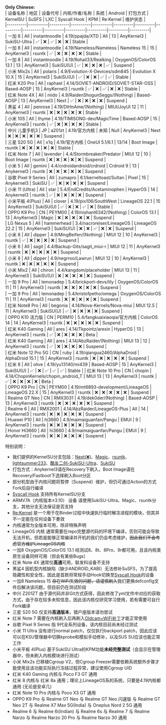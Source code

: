 **Only Chinese:**  
| 设备名称 | 地区 | 设备代号 | 内核/作者/名称 | 系统 | Android | 打包方式 | KernelSU | SuSFS | LXC | Syscall Hook | KPM | Re:Kernel | 维护状态 |  
|----------|----------|----------|----------|----------|----------|----------|----------|----------|----------|----------|----------|----------|----------|  
| 一加 8  | All | instantnoodle | 4.19/ppajda/XTD | All | 13 | AnyKernel3 | SukiSU-Ultra | ✅ | ❌ | ✅ | ❌ | ❌ | Stable |  
| 一加 8  | All | instantnoodle | 4.19/Nameless/Nameless | Nameless 15 | 15 | AnyKernel3 | rsuntk | ✅ | ❌ | ❌ | ❌ | ❌ | Stable |  
| 一加 8  | All | instantnoodle | 4.19/Rohail33/Realking | OxygenOS/ColorOS 13.1 | 13 | AnyKernel3 | SukiSU(U) | ✅ | ❌ | ❌ | ❌ | ✅ | Suspend |  
| 小米 Mix2s  | All | polaris | 4.9/Evolution-X-Devices/sdm845 | Evolution X 10.X | 15 | AnyKernel3 | SukiSU(U) | ✅ | ❌ | ❌ | ✅ | ✅ | Stable |  
| 红米 K20 Pro  | All | raphael | 4.14/SOVIET-ANDROID/SOVIET-STAR-OSS | Based-AOSP | 15 | AnyKernel3 | rsuntk | ✅ | ❌ | ✅ | ❌ | ❌ | Stable |  
| 红米 Note 4X  | All | mido | 4.9/RaidenShogunSeggs/(Nothing) | Based-AOSP | 13 | AnyKernel3 | Next | ✅ | ❌ | ❌ | ❌ | ❌ | Suspend |  
| 黑鲨 4 | All | penrose | 4.19/DtHnAme/(Nothing) | MIUI/JoyUI 12 | 11 | AnyKernel3 | rsuntk | ❌ | ❌ | ❌ | ❌ | ❌ | Stable |  
| 小米 10S | All | thyme | 4.19/TIMISONG-dev/MagicTime | Based-AOSP | 15 | AnyKernel3 | rsuntk | ✅ | ❌ | ❌ | ❌ | ❌ | Stable |  
| 中兴 儿童手机3 | JP | a201zt | 4.19/官方内核 | 未知 | Null | AnyKernel3 | Next | ❌ | ❌ | ❌ | ❌ | ❌ | Suspend |  
| 三星 S20 5G | All | x1q | 4.19/官方内核 | OneUI 5.1/6.1 | 13/14 | Boot Image | rsuntk | ❌ | ❌ | ❌ | ❌ | ❌ | Stable |  
| 红米 Note 7 | All | lavender | 4.4/Stormbreaker/Predator | MIUI 12 | 10 | Boot Image | rsuntk | ❌ | ❌ | ❌ | ❌ | ❌ | Suspend |  
| 小米 5 | All | gemini | 4.4/crdroidandroid/crdroid | Crdroid 9 | 13 | Anykernel3 | rsuntk | ❌ | ❌ | ❌ | ❌ | ❌ | Suspend |  
| 谷歌 Pixel 9 Series | All | zumapro | 6.1/kerneltoast/Sultan | Pixel | 15 | Anykernel3 | SukiSU | ✅ | ❌ | ❌ | ❌ | ❌ | Suspend |  
| 小米 11 (Ultra) | All | star | 5.4/EndCredits/Acetaminophen | HyperOS | 14 | Anykernel3 | rsuntk | ✅ | ❌ | ❌ | ❌ | ❌ | Suspend |  
| 小米平板 4(Plus) | All | clover | 4.19/pix106/SouthWest | LineageOS 22.1 | 15 | AnyKernel3 | SukiSU(U) | ✅ | ❌ | ❌ | ✅ | ❌ | Stable |  
| OPPO K9 Pro | CN | PEYM00 | 4.19/nishant6342/(Nothing) | ColorOS 13.1 | 13 | AnyKernel3 | Magic | ❌ | ❌ | ❌ | ❌ | ❌ | Suspend |  
| LG Nexus 5 | All | hammerhead | 3.4/nacroreiser/LineageOS | LineageOS 22.2 | 15 | AnyKernel3 | SukiSU(U) | ❌ | ❌ | ✅ | ❌ | ❌ | Suspend |  
| 小米 8 | All | dipper | 4.9/MingBeifen/(Nothing) | MIUI 12 | 10 | AnyKernel3 | rsuntk | ✅ | ❌ | ❌ | ❌ | ❌ | Suspend |  
| 小米 6 | All | sagit | 4.4/Backup-Gits/sagit_miui-r | MIUI 12 | 11 | AnyKernel3 | rsuntk | ❌ | ❌ | ❌ | ❌ | ❌ | Suspend |  
| 小米 8 | All | dipper | 4.9/negrroo/Lawrun | MIUI 12 | 10 | AnyKernel3 | rsuntk | ❌ | ❌ | ❌ | ❌ | ❌ | Suspend |  
| 小米 Mix2 | All | chiron | 4.4/kangdom/placeholder | MIUI 13 | 11 | AnyKernel3 | SukiSU(U) | ❌ | ❌ | ❌ | ❌ | ❌ | Suspend |  
| 一加 9 Pro | All | lemonadep | 5.4/brickport-devs/lily | OxygenOS/ColorOS 11 | 11 | AnyKernel3 | rsuntk | ❌ | ❌ | ❌ | ❌ | ❌ | Suspend |  
| 一加 9 Pro | All | lemonadep | 5.4/kristofpetho/omega | OxygenOS/ColorOS 11 | 11 | AnyKernel3 | rsuntk | ❌ | ❌ | ❌ | ❌ | ❌ | Suspend |  
| 红米 Note8 Pro | All | begonia | 4.14/Nova-Kernels/Nova-miui | MIUI 12.5 | 11 | AnyKernel3 | SukiSU(U) | ✅ | ❌ | ❌ | ❌ | ❌ | Suspend |  
| OPPO K10 活力版 | CN | PERM10 | 5.4/fangkuaixiaoqia/官方内核 | ColorOS 14 | 14 | AnyKernel3 | rsuntk | ❌ | ❌ | ❌ | ❌ | ❌ | Suspend |  
| 红米 K40 Gaming | All | ares | 4.14/Tkpointz/aresin | HyperOS | 13 | AnyKernel3 | rsuntk | ✅ | ❌ | ❌ | ❌ | ❌ | Beta |  
| 红米 K40 Gaming | All | ares | 4.14/AbzRaider/(Nothing) | MIUI 13 | 12 | AnyKernel3 | rsuntk | ✅ | ❌ | ❌ | ❌ | ❌ | Suspend |  
| 红米 Note 12 Pro 5G | CN | ruby | 4.19/qiangua2460/AlphaDroid | AlphaDroid 15.1 | 15 | AnyKernel3 | rsuntk | ❌ | ❌ | ❌ | ❌ | ❌ | Suspend |  
| 红米 8 | All | olive | 4.19/yu13140/mi439 | Based-AOSP | 15 | AnyKernel3 | SukiSU(U) | ✅ | ❌ | ✅ | ✅ | ✅ | Stable | 
| 红米 Note 10 Pro | CN | chopin | 4.14/ChopinKernels/chopin_android_T | MIUI 13 | 13 | AnyKernel3 | rsuntk | ✅ | ❌ | ❌ | ❌ | ❌ | Beta |  
| OPPO K9 Pro | CN | PEYM00 | 4.19/mt6893-development/LineageOS | LineageOS 22.X | 15 | AnyKernel3 | rsuntk | ❌ | ❌ | ❌ | ❌ | ❌ | Suspend |  
| Realme GT Neo | CN | RMX3031 | 4.19/dek0der/(Nothing) | Based-AOSP | 13 | AnyKernel3 | rsuntk | ❌ | ❌ | ❌ | ❌ | ❌ | Suspend |  
| Realme 6 | All | RMX2001 | 4.14/AbzRaider/LineageOS-Plus | All | 14 | AnyKernel3 | rsuntk | ❌ | ❌ | ❌ | ❌ | ❌ | Suspend |  
| Huawei P10 | All | hi3660 | 4.9/maimaiguanfan/Pangu | EMUI | 9 | AnyKernel3 | rsuntk | ❌ | ❌ | ❌ | ❌ | ❌ | Suspend |  
| Honor Hi3660 | All | hi3660 | 4.9/maimaiguanfan/Pangu | EMUI | 9 | AnyKernel3 | rsuntk | ❌ | ❌ | ❌ | ❌ | ❌ | Suspend |  

特别说明：
  - 我们提供的KernelSU分支包括：[Next(❌)](https://github.com/KernelSU-Next/KernelSU-Next)、[Magic](https://github.com/backslashxx/KernelSU)、[rsuntk](https://github.com/rsuntk/KernelSU)、[lightsummer233](https://github.com/lightsummer233/KernelSU)、[酷友二创-SukiSU-Ultra](https://github.com/ShirkNeko/SukiSU-Ultra)、[SukiSU](https://github.com/ShirkNeko/KernelSU)
  - 打包方式：Anykernel3请在Recovery下刷入，Boot Image请在Recovery/Fastboot下选择刷入Boot分区
  - 部分机型由于内核问题将暂停（Suspend）维护，但仍可通过Action的方式Fork后自行编译
  - [Syscall Hook](https://github.com/backslashxx/KernelSU/issues/5) 支持所有KernelSU分支
  - ARMV7A（内核版本≤3.10） 设备 请使用SukiSU-Ultra、Magic、rsuntk分支，其他分支无法保证是否支持
  - [Re:Kernel](https://github.com/Sakion-Team/Re-Kernel) 是一个用于在Binder过程中快速执行临时解冻进程的模块，但其并不一定能在任何设备下奏效
  - 内核通常为全版本可用，除非特殊声明
  - LineageOS 内核 通常需要在repo完整源代码的环境下编译，否则可能会导致无法开机，但若是能够正常编译并开机的我们仍会考虑维护，~~因此我们不会考虑官方维护LineageOS内核~~
  - 一加8 OxygenOS/ColorOS 13.1 经测试8、8t、8Pro、9r都可用，且该内核类原生设备同样可用（但会有某些Bugs）
  - 红米 Note 4X 通常仅**高通**可用，联发科设备不支持
  - 黑鲨4 因机型内核缺陷（缺少ANDROID_KABI）无法修补SuSFS，为了提高隐藏性和安全性，因此是首款将常规手动Hook切换至[Syscall Hook](https://github.com/backslashxx/KernelSU/issues/5)的设备
  - 一加8 Nameless 15 ~~存在WiFi失效的问题，请谨慎刷入~~我们更换defconfig文件后解决该问题，但目前仍在测试阶段
  - 中兴 Z201ZT 由于源代码并非Git方式获得，因此修改了yml文件中对应的获取方式，由于存在较多未知信息，因此该内核仅研究学习使用，若有需要可自行Fork编译
  - 三星 S20 5G 仅支持**高通版本**，猎户座版本请勿尝试
  - 红米 Note 7 需要在内核刷入后再刷入[Oldcam+WiFi补丁](https://sourceforge.net/projects/syylg/files/MengT/MIUI_Q_PATCH/OldCam%2BWiFi-Patch-v2.zip/download)才能正常使用
  - 谷歌 Pixel 9 Series 指 9代全系列设备，该内核目前尚未经过测试
  - 小米 11 Ultra 没有进行normal patch，仅仅执行backport patch，因此应该可以在KSU管理器中切换kprobe和模拟手动修补，以及SUS SU应该也能正常工作
  - 小米平板 4(Plus) 基于SukiSU Ultra的KPM功能**未经完整测试**（会显示在管理器中，但未刷入内核模块进行测试）
  - 小米 Mix2s 已移植Cgroup V2，但Cgroup Freezer需要依赖系统额外步骤才能使用且该功能实际执行冻结过程异常，建议使用Cgroup UID
  - 红米 K40 Gaming 内核与 Poco F3 GT 通用
  - 红米 8 内核与 红米 8a 通用；理论上LineageOS系的系统，只要是4.19内核都通用 (无论是安卓几)
  - 红米 Note 10 Pro 内核与 Poco X3 GT 通用
  - OPPO K9 Pro 与 Realme GT Neo 与 Realme GT Neo 闪速版 与 Realme GT Neo 2T 与 Realme X7 Max 5G(India) 与 Oneplus Nord 2 5G 通用
  - Realme 6 与 Realme 6i(Indian) 与 Realme 6s 与 Realme 7 与 Realme Narzo 与 Realme Narzo 20 Pro 与 Realme Narzo 30 通用
